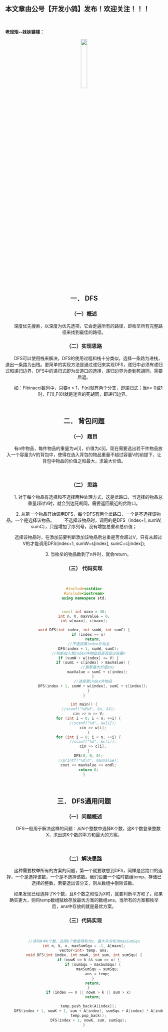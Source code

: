 ﻿## 本文章由公号【开发小鸽】发布！欢迎关注！！！
<br>

**老规矩--妹妹镇楼：**
<center>
<img src="https://img-blog.csdnimg.cn/20200721223424816.JPG"   width="20%">

## 一．	DFS
### （一）概述
&nbsp;  &nbsp;  &nbsp;  &nbsp;深度优先搜索，以深度为优先选项，它会走遍所有的路径，即枚举所有完整路径来找到最佳的路径。
<br>


### （二）实现思路
&nbsp;  &nbsp;  &nbsp;  &nbsp;DFS可以使用栈来解决，DFS的使用过程和栈十分类似，选择一条路为进栈，退出一条路为出栈。更简单的实现方法是通过递归来实现DFS，递归中必须有递归式和递归边界，DFS中的递归式即为岔道口的选择，递归边界为走到死胡同，需要后退。

&nbsp;  &nbsp;  &nbsp;  &nbsp;如：Fibinacci数列中，只要n > 1，F(n)就有两个分支，即递归式；当n= 0或1时，F(1),F(0)就是迷宫的死胡同，即递归边界。

<br>



## 二．	背包问题
### （一）	题目
&nbsp;  &nbsp;  &nbsp;  &nbsp;有n件物品，每件物品的重量为w[i]，价值为c[i]。现在需要选出若干件物品放入一个容量为V的背包中，使得在选入背包的物品重量不超过容量V的前提下，让背包中物品的价值之和最大，求最大价值。

<br>


### （二）	思路
&nbsp;  &nbsp;  &nbsp;  &nbsp;1.	对于每个物品有选择和不选择两种处理方式，这是岔路口，当选择的物品总重量超过V时，就会到达死胡同，需要返回最近的岔路口。

&nbsp;  &nbsp;  &nbsp;  &nbsp;2.	从第一个物品开始调用DFS，每个DFS有两个岔路口，一个是不选择该物品，一个是选择该物品。
&nbsp;  &nbsp;  &nbsp;  &nbsp;不选择该物品时，调用的是DFS（index+1, sumW, sumC），只是增加了序列号，没有增加总重和总价值；

&nbsp;  &nbsp;  &nbsp;  &nbsp;选择该物品时，在添加前要判断添加该物品后总重是否会超过V，只有未超过V的才能调用DFS(index+1, sumW+s[index], sumC+c[index]);

&nbsp;  &nbsp;  &nbsp;  &nbsp;3.	当枚举的物品数到了n件时，就会return。
<br>



### （三）	代码实现
<br>



```cpp
#include<cstdio>
#include<iostream>
using namespace std;


const int maxn = 30;
int n, V, maxValue = 0;
int w[maxn], c[maxn];

void DFS(int index, int sumW, int sumC) {
	if (index == n)
		return;
	//不选择第index件物品
	DFS(index + 1, sumW, sumC);
	//判断加入第index件物品后是否超过容量V
	if (sumW + w[index] <= V) {
		if (sumC + c[index] > maxValue) {
			//更新最大价值ans
			maxValue = sumC + c[index];
		}
		//选择第index件物品
		DFS(index + 1, sumW + w[index], sumC + c[index]);
	}
}

int main() {
	//scanf("%d%d", &n, &V);
	cin >> n >> V;
	for (int i = 0; i < n; ++i) {
		//scanf("%d", &w[i]);
		cin >> w[i];
	}
	for (int i = 0; i < n; ++i) {
		//scanf("%d", &c[i]);
		cin >> c[i];
	}
	DFS(0, 0, 0);
	//printf("%d\n", maxValue);
	cout << maxValue << endl;
	return 0;
}
```
<br>



## 三．	DFS通用问题
### （一）问题概述
&nbsp;  &nbsp;  &nbsp;  &nbsp;DFS一般用于解决这样的问题：从N个整数中选择K个数，这K个数登录整数X，求出这K个数的平方和最大的方案。

<br>


### （二）解决思路
&nbsp;  &nbsp;  &nbsp;  &nbsp;这种需要枚举所有的方案的问题，第一个就要联想到DFS，同样是岔路口的选择，一个是选择该数，一个是不选择该数。我们设置一个临时数组temp，存储已选择的整数，若要退出该分支，则从数组中删除该数。

&nbsp;  &nbsp;  &nbsp;  &nbsp;如果发现已经选择了K个数，且K个数之和恰为X时，就要判断平方和了。如果确实更大，则将temp数组赋给存放最优方案的数组ans。当所有的方案都枚举后，ans中存放的就是最优方案。
<br>



### （三）代码实现
<br>



```cpp
//序列A中n个数，选择k个数使得和为x，最大平方和为maxSumSqu
int n, k, x, maxSumSqu = -1, A[maxn];
vector<int> temp, ans;
void DFS(int index, int nowK, int sum, int sumSqu) {
	if (nowK == k && sum == x) {
		if (sumSqu > maxSumSqu) {
			maxSumSqu = sumSqu;
			ans = temp;
		}
		return;
	}
	if (index == n || nowK > k || sum > x)
		return;

	temp.push_back(A[index]);
	DFS(index + 1, nowK + 1, sum + A[index], sumSqu + A[index] * A[index]);
	temp.pop_back();
	DFS(index + 1, nowK, sum, sumSqu);
}
```



